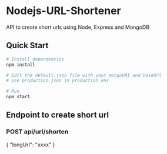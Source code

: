 # Nodejs-URL-Shortener

API to create short urls using Node, Express and MongoDB

## Quick Start

```bash
# Install dependencies
npm install

# Edit the default.json file with your mongoURI and baseUrl
# Use production.json in production env

# Run
npm start
```

## Endpoint to create short url

### POST api/url/shorten

{ "longUrl": "xxxx" }

